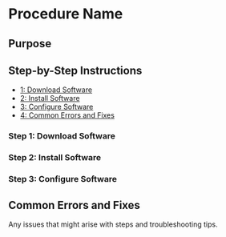 # Procedure Name

## Purpose

## Step-by-Step Instructions
- [1: Download Software](#step-1-download-software)
- [2: Install Software](#step-2-install-software)
- [3: Configure Software](#step-3-configure-software)
- [4: Common Errors and Fixes](#common-errors-and-fixes)

### Step 1: Download Software

### Step 2: Install Software

### Step 3: Configure Software

## Common Errors and Fixes
Any issues that might arise with steps and troubleshooting tips.
